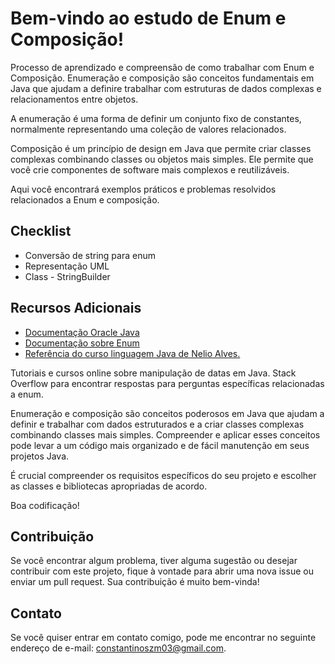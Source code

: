 # Bem-vindo ao estudo de Enum e Composição!

Processo de aprendizado e compreensão de como trabalhar com Enum e Composição.
Enumeração e composição são conceitos fundamentais em Java que ajudam a definire
trabalhar com estruturas de dados complexas e relacionamentos entre objetos.

A enumeração é uma forma de definir um conjunto fixo de constantes, normalmente
representando uma coleção de valores relacionados. 

Composição é um princípio de design em Java que permite criar classes complexas
combinando classes ou objetos mais simples. Ele permite que você crie componentes
de software mais complexos e reutilizáveis.

Aqui você encontrará exemplos práticos e problemas resolvidos relacionados a Enum e composição.

## Checklist

- Conversão de string para enum
- Representação UML
- Class - StringBuilder

## Recursos Adicionais

- [Documentação Oracle Java](https://docs.oracle.com/en/java/)
- [Documentação sobre Enum](https://docs.oracle.com/javase/tutorial/java/javaOO/enum.html)
- [Referência do curso linguagem Java de Nelio Alves.](https://devsuperior.com.br/)

Tutoriais e cursos online sobre manipulação de datas em Java.
Stack Overflow para encontrar respostas para perguntas específicas relacionadas a enum.

Enumeração e composição são conceitos poderosos em Java que ajudam a definir e trabalhar com dados estruturados e a criar classes complexas combinando classes mais simples. Compreender e aplicar esses conceitos pode levar a um código mais organizado e de fácil manutenção em seus projetos Java.

É crucial compreender os requisitos específicos do seu projeto e escolher as classes e bibliotecas apropriadas de acordo.

Boa codificação!

## Contribuição

Se você encontrar algum problema, tiver alguma sugestão ou desejar contribuir com este projeto, fique à vontade para abrir uma nova issue ou enviar um pull request. Sua contribuição é muito bem-vinda!

## Contato

Se você quiser entrar em contato comigo, pode me encontrar no seguinte endereço de e-mail: [constantinoszm03@gmail.com](mailto:constantinosszm03@gmail.com).